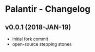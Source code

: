 # Palantir - Changelog

## v0.0.1 (2018-JAN-19)

- initial fork commit
- open-source stepping stones

